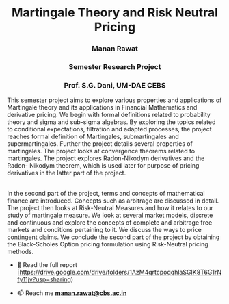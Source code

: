 <h1 align="center">Martingale Theory and Risk Neutral Pricing</h1>
<h3 align="center">Manan Rawat</h3>
<h3 align="center">Semester Research Project</h3>
<h3 align="center">Prof. S.G. Dani, UM-DAE CEBS</h3>
This semester project aims to explore various properties and applications of Martingale theory
and its applications in Financial Mathematics and derivative pricing.
We begin with formal definitions related to probability theory and sigma and sub-sigma algebras.
By exploring the topics related to conditional expectations, filtration and adapted processes, the
project reaches formal definition of Martingales, submartingales and supermartingales. Further
the project details several properties of martingales. The project looks at convergence theorems
related to martingales. The project explores Radon-Nikodym derivatives and the Radon-
Nikodym theorem, which is used later for purpose of pricing derivatives in the latter part of the
project.

\
In the second part of the project, terms and concepts of mathematical finance are introduced.
Concepts such as arbitrage are discussed in detail. The project then looks at Risk-Neutral
Measures and how it relates to our study of martingale measure. We look at several market
models, discrete and continuous and explore the concepts of complete and arbitrage free markets
and conditions pertaining to it. We discuss the ways to price contingent claims. We conclude
the second part of the project by obtaining the Black-Scholes Option pricing formulation using
Risk-Neutral pricing methods.
- 📄 Read the full report [https://drive.google.com/drive/folders/1AzM4qrtcpoqqhlaSGIK8T6G1rNfy11jv?usp=sharing)


- 📫 Reach me **manan.rawat@cbs.ac.in**
